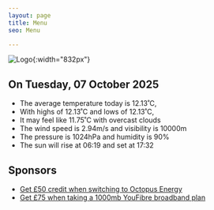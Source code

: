 ```yaml
---
layout: page
title: Menu
seo: Menu

---
```


![Logo](/images/logo.jpg){:width="832px"}

<!-- weather_marker starts -->
## On Tuesday, 07 October 2025

- The average temperature today is 12.13˚C,
- With highs of 12.13˚C and lows of 12.13˚C,
- It may feel like 11.75˚C with overcast clouds
- The wind speed is 2.94m/s and visibility is 10000m
- The pressure is 1024hPa and humidity is 90%
- The sun will rise at 06:19 and set at 17:32

<!-- weather_marker ends -->

## Sponsors

- [Get £50 credit when switching to Octopus Energy](https://bit.ly/3oD1nnS)
- [Get £75 when taking a 1000mb YouFibre broadband plan](https://aklam.io/91zWhU?)
